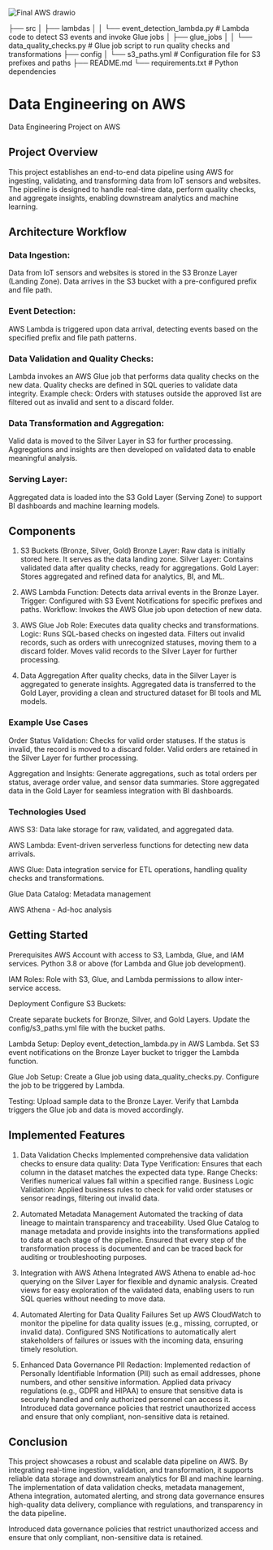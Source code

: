 ![Final AWS drawio](https://github.com/user-attachments/assets/c7720371-3c52-40d3-8345-3228a78c40ea)

├── src
│   ├── lambdas
│   │   └── event_detection_lambda.py    # Lambda code to detect S3 events and invoke Glue jobs
│   ├── glue_jobs
│   │   └── data_quality_checks.py       # Glue job script to run quality checks and transformations
├── config
│   └── s3_paths.yml                     # Configuration file for S3 prefixes and paths
├── README.md
└── requirements.txt                     # Python dependencies

# Data Engineering on AWS
Data Engineering Project on AWS

## Project Overview
This project establishes an end-to-end data pipeline using AWS for ingesting, validating, and transforming data from IoT sensors and websites. The pipeline is designed to handle real-time data, perform quality checks, and aggregate insights, enabling downstream analytics and machine learning.

## Architecture Workflow 

### Data Ingestion:
Data from IoT sensors and websites is stored in the S3 Bronze Layer (Landing Zone).
Data arrives in the S3 bucket with a pre-configured prefix and file path.

### Event Detection:
AWS Lambda is triggered upon data arrival, detecting events based on the specified prefix and file path patterns.

### Data Validation and Quality Checks:
Lambda invokes an AWS Glue job that performs data quality checks on the new data.
Quality checks are defined in SQL queries to validate data integrity.
Example check: Orders with statuses outside the approved list are filtered out as invalid and sent to a discard folder.

### Data Transformation and Aggregation:
Valid data is moved to the Silver Layer in S3 for further processing.
Aggregations and insights are then developed on validated data to enable meaningful analysis.

### Serving Layer:
Aggregated data is loaded into the S3 Gold Layer (Serving Zone) to support BI dashboards and machine learning models.

## Components
1. S3 Buckets (Bronze, Silver, Gold)
Bronze Layer: Raw data is initially stored here. It serves as the data landing zone.
Silver Layer: Contains validated data after quality checks, ready for aggregations.
Gold Layer: Stores aggregated and refined data for analytics, BI, and ML.

2. AWS Lambda
Function: Detects data arrival events in the Bronze Layer.
Trigger: Configured with S3 Event Notifications for specific prefixes and paths.
Workflow: Invokes the AWS Glue job upon detection of new data.

3. AWS Glue Job
Role: Executes data quality checks and transformations.
Logic:
Runs SQL-based checks on ingested data.
Filters out invalid records, such as orders with unrecognized statuses, moving them to a discard folder.
Moves valid records to the Silver Layer for further processing.

4. Data Aggregation
After quality checks, data in the Silver Layer is aggregated to generate insights.
Aggregated data is transferred to the Gold Layer, providing a clean and structured dataset for BI tools and ML models.

### Example Use Cases

Order Status Validation:
Checks for valid order statuses. If the status is invalid, the record is moved to a discard folder.
Valid orders are retained in the Silver Layer for further processing.

Aggregation and Insights:
Generate aggregations, such as total orders per status, average order value, and sensor data summaries.
Store aggregated data in the Gold Layer for seamless integration with BI dashboards.

### Technologies Used
AWS S3: Data lake storage for raw, validated, and aggregated data.

AWS Lambda: Event-driven serverless functions for detecting new data arrivals.

AWS Glue: Data integration service for ETL operations, handling quality checks and transformations.

Glue Data Catalog: Metadata management

AWS Athena - Ad-hoc analysis

## Getting Started
Prerequisites
AWS Account with access to S3, Lambda, Glue, and IAM services.
Python 3.8 or above (for Lambda and Glue job development).

IAM Roles:
Role with S3, Glue, and Lambda permissions to allow inter-service access.

Deployment
Configure S3 Buckets:

Create separate buckets for Bronze, Silver, and Gold Layers.
Update the config/s3_paths.yml file with the bucket paths.

Lambda Setup:
Deploy event_detection_lambda.py in AWS Lambda.
Set S3 event notifications on the Bronze Layer bucket to trigger the Lambda function.

Glue Job Setup:
Create a Glue job using data_quality_checks.py.
Configure the job to be triggered by Lambda.

Testing:
Upload sample data to the Bronze Layer.
Verify that Lambda triggers the Glue job and data is moved accordingly.

## Implemented Features
1. Data Validation Checks
Implemented comprehensive data validation checks to ensure data quality:
Data Type Verification: Ensures that each column in the dataset matches the expected data type.
Range Checks: Verifies numerical values fall within a specified range.
Business Logic Validation: Applied business rules to check for valid order statuses or sensor readings, filtering out invalid data.

2. Automated Metadata Management
Automated the tracking of data lineage to maintain transparency and traceability.
Used Glue Catalog to manage metadata and provide insights into the transformations applied to data at each stage of the pipeline.
Ensured that every step of the transformation process is documented and can be traced back for auditing or troubleshooting purposes.

3. Integration with AWS Athena
Integrated AWS Athena to enable ad-hoc querying on the Silver Layer for flexible and dynamic analysis.
Created views for easy exploration of the validated data, enabling users to run SQL queries without needing to move data.

4. Automated Alerting for Data Quality Failures
Set up AWS CloudWatch to monitor the pipeline for data quality issues (e.g., missing, corrupted, or invalid data).
Configured SNS Notifications to automatically alert stakeholders of failures or issues with the incoming data, ensuring timely resolution.

5. Enhanced Data Governance
PII Redaction: Implemented redaction of Personally Identifiable Information (PII) such as email addresses, phone numbers, and other sensitive information.
Applied data privacy regulations (e.g., GDPR and HIPAA) to ensure that sensitive data is securely handled and only authorized personnel can access it.
Introduced data governance policies that restrict unauthorized access and ensure that only compliant, non-sensitive data is retained.

## Conclusion
This project showcases a robust and scalable data pipeline on AWS. By integrating real-time ingestion, validation, and transformation, it supports reliable data storage and downstream analytics for BI and machine learning. The implementation of data validation checks, metadata management, Athena integration, automated alerting, and strong data governance ensures high-quality data delivery, compliance with regulations, and transparency in the data pipeline.

Introduced data governance policies that restrict unauthorized access and ensure that only compliant, non-sensitive data is retained.

